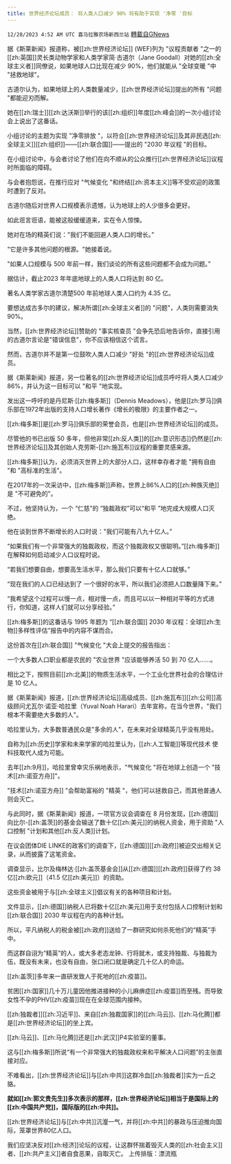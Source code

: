 ```yaml
---
title: 世界经济论坛成员： 将人类人口减少 90% 将有助于实现 '净零 '目标
---
```

`12/28/2023 4:52 AM UTC 喜马拉雅农场新西兰站` [轉載自GNews](https://gnews.org/articles/2159258)

据《斯莱新闻》报道称，被[[zh:世界经济论坛]] (WEF)列为 "议程贡献者 "之一的[[zh:英国]]灵长类动物学家和人类学家简·古道尔（Jane Goodall）对她的[[zh:全球主义者]]同僚说，如果地球人口比现在减少 90%，他们就能从 "全球变暖 "中 "拯救地球"。

古道尔认为，如果地球上的人类数量减少，[[zh:世界经济论坛]]提出的所有 "问题 "都能迎刃而解。

她在[[zh:瑞士]][[zh:达沃斯]]举行的该[[zh:组织]]年度[[zh:峰会]]的一次小组讨论会上说出了这番话。

小组讨论的主题为实现 "净零排放 "，以符合[[zh:世界经济论坛]]及其非民选[[zh:全球主义]][[zh:组织]]——[[zh:联合国]]——提出的 "2030 年议程 "的目标。

在小组讨论中，与会者讨论了他们在向不顺从的公众推行[[zh:世界经济论坛]]议程时所面临的障碍。

与会者抱怨说，在推行应对 "气候变化 "和终结[[zh:资本主义]]等不受欢迎的政策时遭到了反对。

古道尔随后对世界人口规模表示遗憾，认为地球上的人少很多会更好。

如此诳言诳语，能被这般缓缓道来，实在令人惊悚。

她对在场的精英们说："我们不能回避人类人口的增长。”

"它是许多其他问题的根源。"她接着说。

"如果人口规模与 500 年前一样，我们谈论的所有这些问题都不会成为问题。”

据估计，截止2023 年年底地球上的人类人口将达到 80 亿。

著名人类学家古道尔清楚500 年前地球人类人口约为 4.35 亿。

要想达成古多尔的建议，解决所谓[[zh:全球主义者]]的 "问题"，人类则需要消失 90%。

当然，[[zh:世界经济论坛]]赞助的 "事实核查员 "会争先恐后地告诉你，直接引用的古道尔言论是"错误信息"，你不应该相信这个谎言。

然而，古道尔并不是第一位鼓吹人类人口减少 "好处 "的[[zh:世界经济论坛]]成员。

据《斯莱新闻》报道，另一位著名的[[zh:世界经济论坛]]成员呼吁将人类人口减少86%，并认为这一目标可以 "和平 "地实现。

发出这一呼吁的是丹尼斯·[[zh:梅多斯]]（Dennis Meadows），他是[[zh:罗马]]俱乐部在1972年出版的支持人口增长著作《增长的极限》的主要作者之一。

[[zh:梅多斯]]是[[zh:罗马]]俱乐部的荣誉会员，也是[[zh:世界经济论坛]]的成员。

尽管他的书已出版 50 多年，但他非常[[zh:反人类]]的[[zh:意识形态]]仍然是[[zh:世界经济论坛]]及其创始人克劳斯\-[[zh:施瓦布]]议程的重要灵感来源。

[[zh:梅多斯]]认为，必须消灭世界上的大部分人口，这样幸存者才能 "拥有自由 "和 "高标准的生活"。

在2017年的一次采访中，[[zh:梅多斯]]声称，世界上86%人口的[[zh:种族灭绝]]是 "不可避免的"。

不过，他坚持认为，一个 “仁慈”的 “独裁政权”可以“和平 ”地完成大规模人口灭绝。

他在谈到世界不断增长的人口时说："我们可能有八九十亿人。”

“如果我们有一个非常强大的独裁政权，而这个独裁政权又很聪明。”[[zh:梅多斯]]在解释如何启动减少人口议程时说。

“若我们想要自由，想要高生活水平，那么我们只要有十亿人口就够。”

“现在我们的人口已经达到了 一个很好的水平，所以我们必须把人口数量降下来。”

“我希望这个过程可以慢一点，相对慢一点，而且可以以一种相对平等的方式进行，你知道，这样人们就可以分享经验。”

[[zh:梅多斯]]的这番话与 1995 年题为 “[[zh:联合国]] 2030 年议程：全球[[zh:生物]]多样性评估”报告中的内容不谋而合。

这份首次在[[zh:联合国]] "气候变化 "大会上提交的报告指出：

一个大多数人口职业都是农民的 "农业世界 "应该能够养活 50 到 70 亿人......。

相比之下，按照目前[[zh:北美]]的物质生活水平，一个工业化世界社会的合理估计是 10 亿人。

据《斯莱新闻》报道，[[zh:世界经济论坛]]高级成员、[[zh:施瓦布]][[zh:公司]]高级顾问尤瓦尔·诺亚·哈拉里（Yuval Noah Harari）去年宣称，在当今世界，"我们根本不需要绝大多数的人"。

哈拉里认为，大多数普通民众是"多余的人"，在未来对全球精英几乎没有用处。

自称为[[zh:历史]]学家和未来学家的哈拉里认为，[[zh:人工智能]]等现代技术 使科技取代人成为可能。

去年[[zh:9月]]，哈拉里曾幸灾乐祸地表示，"气候变化 "将在地球上创造一个 "技术[[zh:诺亚方舟]]"。

"技术[[zh:诺亚方舟]] "会帮助富裕的 "精英 "，他们可以拯救自己，而其他普通人则会灭亡。

与此同时，据《斯莱新闻》报道，一项官方议会调查在 8 月份发现，[[zh:德国]]向比尔\-[[zh:盖茨]]的基金会输送了数十亿[[zh:美元]]的纳税人资金，用于资助 "人口控制 "计划和其他[[zh:反人类]]计划。

在议会团体DIE LINKE的政客们的调查下，[[zh:德国]][[zh:政府]]被迫交出相关记录，从而披露了这笔资金。

调查显示，比尔及梅林达·[[zh:盖茨基金会]]从[[zh:德国]][[zh:政府]]获得了约 38 亿[[zh:欧元]]（41.5 亿[[zh:美元]]）的资助。

这些资金被用于与[[zh:全球主义]]倡议有关的各种项目和计划。

文件显示，[[zh:德国]]纳税人已将数十亿[[zh:美元]]用于支付包括人口控制计划和[[zh:联合国]] 2030 年议程在内的各种计划。

所以，平凡纳税人的税金被[[zh:政府]]送给了一群研究如何杀死他们的“精英”手中。

而这群自诩为“精英”的人，或大多老态龙钟、行将就木，或支持独裁、与独裁为伍，既没有未来，也没有自由，张口闭口就是确定几十亿人的命运。

[[zh:盖茨]]多年来一直研发致人于死地的[[zh:疫苗]]。

贫困[[zh:国家]]几十万儿童因他推进接种的小儿麻痹症[[zh:疫苗]]而至残。而导致女性不孕的PHV[[zh:疫苗]]现在在全球范围内接种。

[[zh:独裁者]][[zh:习近平]]、来自[[zh:独裁国家]]的[[zh:马云]]、[[zh:马化腾]]都是[[zh:世界经济论坛]]的坐上宾。

[[zh:马云]]、[[zh:马化腾]]还是[[zh:武汉]]P4实验室的董事。

这与[[zh:梅多斯]]所说“有一个非常强大的独裁政权来和平解决人口问题”的主张直接对应。

不难看出，[[zh:世界经济论坛]]与[[zh:中共]]这群冷血[[zh:独裁者]]实为一丘之貉。

**就如[[zh:郭文贵先生]]多次表示的那样，[[zh:世界经济论坛]]相当于是国际上的[[zh:中国共产党]]，国际版的[[zh:中共]]。**

[[zh:世界经济论坛]]与[[zh:中共]]沆瀣一气，并将[[zh:中共]]的暴政与压迫推向国际，笼罩世界80亿人口。

我们应坚决反对[[zh:经济]]论坛的议程，让这群怀揣着毁灭人类的[[zh:社会主义]]者、[[zh:共产主义]]者自食恶果，自取灭亡。
上传排版：漂流瓶
